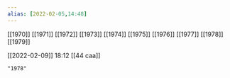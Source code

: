 ```yaml
---
alias: [2022-02-05,14:48]
---
```

[[1970]] [[1971]] [[1972]] [[1973]] [[1974]] [[1975]] [[1976]] [[1977]] [[1978]] [[1979]]

[[2022-02-09]] 18:12
[[44 caa]]
```query
"1978"
```